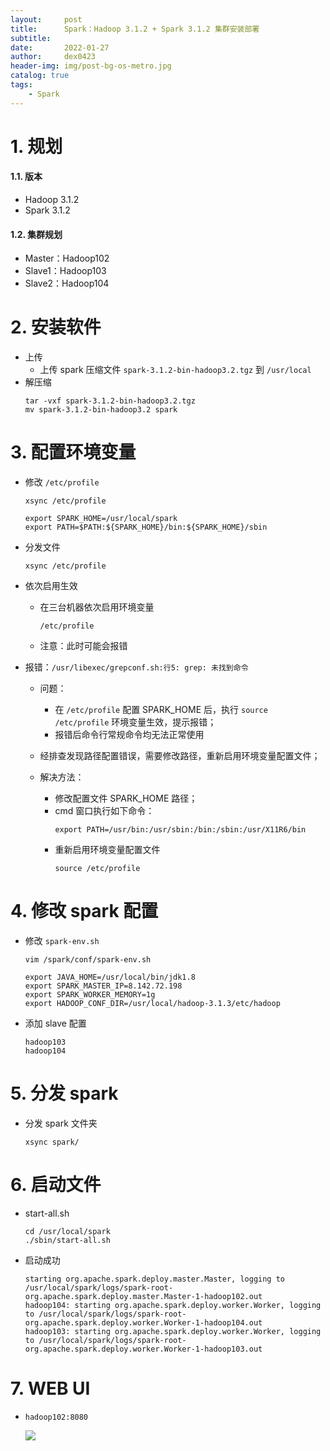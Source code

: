 ```yaml
---
layout:     post
title:      Spark：Hadoop 3.1.2 + Spark 3.1.2 集群安装部署
subtitle:
date:       2022-01-27
author:     dex0423
header-img: img/post-bg-os-metro.jpg
catalog: true
tags:
    - Spark
---
```



# 1. 规划

#### 1.1. 版本

- Hadoop 3.1.2
- Spark 3.1.2

#### 1.2. 集群规划

- Master：Hadoop102
- Slave1：Hadoop103
- Slave2：Hadoop104

# 2. 安装软件

- 上传
    - 上传 spark 压缩文件 `spark-3.1.2-bin-hadoop3.2.tgz` 到 `/usr/local`
- 解压缩
    ```
    tar -vxf spark-3.1.2-bin-hadoop3.2.tgz
    mv spark-3.1.2-bin-hadoop3.2 spark
    ```

# 3. 配置环境变量

- 修改 `/etc/profile`
    
    ```
    xsync /etc/profile
    ```
  
    ```
    export SPARK_HOME=/usr/local/spark
    export PATH=$PATH:${SPARK_HOME}/bin:${SPARK_HOME}/sbin
    ```

- 分发文件
    
    ```
    xsync /etc/profile
    ```

- 依次启用生效
    - 在三台机器依次启用环境变量
        ```
        /etc/profile
        ```
    - 注意：此时可能会报错
    
- 报错：`/usr/libexec/grepconf.sh:行5: grep: 未找到命令`
    
    - 问题：
        - 在 `/etc/profile` 配置 SPARK_HOME 后，执行 `source /etc/profile` 环境变量生效，提示报错；
        - 报错后命令行常规命令均无法正常使用
    
    - 经排查发现路径配置错误，需要修改路径，重新启用环境变量配置文件；
    
    - 解决方法：
        - 修改配置文件 SPARK_HOME 路径；
        - cmd 窗口执行如下命令：
            ```
            export PATH=/usr/bin:/usr/sbin:/bin:/sbin:/usr/X11R6/bin
            ```
        - 重新启用环境变量配置文件
            ```
            source /etc/profile
            ```

# 4. 修改 spark 配置

- 修改 `spark-env.sh`
    ```
    vim /spark/conf/spark-env.sh
    ```

    ```
    export JAVA_HOME=/usr/local/bin/jdk1.8
    export SPARK_MASTER_IP=8.142.72.198
    export SPARK_WORKER_MEMORY=1g
    export HADOOP_CONF_DIR=/usr/local/hadoop-3.1.3/etc/hadoop
    ```

- 添加 slave 配置

    ```
    hadoop103
    hadoop104
    ```

# 5. 分发 spark

- 分发 spark 文件夹
    ```
    xsync spark/
    ```

# 6. 启动文件

- start-all.sh
    ```
    cd /usr/local/spark
    ./sbin/start-all.sh
    ```
- 启动成功
    ```
    starting org.apache.spark.deploy.master.Master, logging to /usr/local/spark/logs/spark-root-org.apache.spark.deploy.master.Master-1-hadoop102.out
    hadoop104: starting org.apache.spark.deploy.worker.Worker, logging to /usr/local/spark/logs/spark-root-org.apache.spark.deploy.worker.Worker-1-hadoop104.out
    hadoop103: starting org.apache.spark.deploy.worker.Worker, logging to /usr/local/spark/logs/spark-root-org.apache.spark.deploy.worker.Worker-1-hadoop103.out
    ```

# 7. WEB UI 

- `hadoop102:8080`

    ![]({{site.baseurl}}/img-post/spark-3.png)

